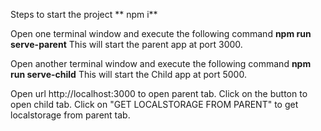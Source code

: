 Steps to start the project
**
npm i**

Open one terminal window and execute the following command
**npm run serve-parent**
This will start the parent app at port 3000.

Open another terminal window and execute the following command
**npm run serve-child**
This will start the Child app at port 5000.


Open url http://localhost:3000 to open parent tab. Click on the button to open child tab. Click on "GET LOCALSTORAGE FROM PARENT" to get localstorage from parent tab.

